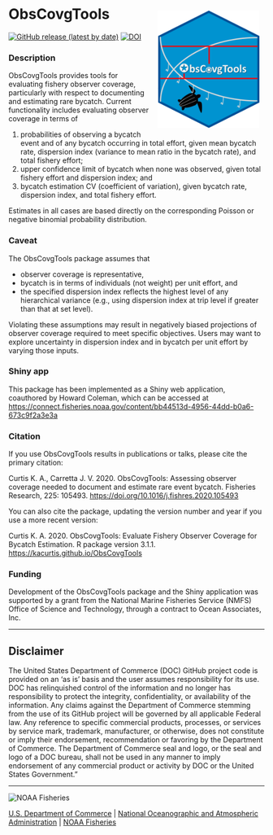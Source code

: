 <!-- README.md is generated from README.Rmd. Please edit that file -->

# ObsCovgTools <img src="logo.png" width="200" height="231" align="right" style="padding: 10px"/>

<!-- badges: start -->

[![GitHub release (latest by
date)](https://img.shields.io/github/v/release/kacurtis/ObsCovgTools)](https://github.com/kacurtis/ObsCovgTools/releases)
[![DOI](https://zenodo.org/badge/DOI/10.5281/zenodo.3603464.svg)](https://doi.org/10.5281/zenodo.3603464)
<!-- badges: end -->

### Description

ObsCovgTools provides tools for evaluating fishery observer coverage,
particularly with respect to documenting and estimating rare bycatch.
Current functionality includes evaluating observer coverage in terms of

1.  probabilities of observing a bycatch event and of any bycatch
    occurring in total effort, given mean bycatch rate, dispersion index
    (variance to mean ratio in the bycatch rate), and total fishery
    effort;
2.  upper confidence limit of bycatch when none was observed, given
    total fishery effort and dispersion index; and
3.  bycatch estimation CV (coefficient of variation), given bycatch
    rate, dispersion index, and total fishery effort.

Estimates in all cases are based directly on the corresponding Poisson
or negative binomial probability distribution.

### Caveat

The ObsCovgTools package assumes that

-   observer coverage is representative,
-   bycatch is in terms of individuals (not weight) per unit effort, and
-   the specified dispersion index reflects the highest level of any
    hierarchical variance (e.g., using dispersion index at trip level if
    greater than that at set level).

Violating these assumptions may result in negatively biased projections
of observer coverage required to meet specific objectives. Users may
want to explore uncertainty in dispersion index and in bycatch per unit
effort by varying those inputs.

### Shiny app

This package has been implemented as a Shiny web application, coauthored
by Howard Coleman, which can be accessed at
<https://connect.fisheries.noaa.gov/content/bb44513d-4956-44dd-b0a6-673c9f2a3e3a>

### Citation

If you use ObsCovgTools results in publications or talks, please cite
the primary citation:

Curtis K. A., Carretta J. V. 2020. ObsCovgTools: Assessing observer
coverage needed to document and estimate rare event bycatch. Fisheries
Research, 225: 105493. <https://doi.org/10.1016/j.fishres.2020.105493>

You can also cite the package, updating the version number and year if
you use a more recent version:

Curtis K. A. 2020. ObsCovgTools: Evaluate Fishery Observer Coverage for
Bycatch Estimation. R package version 3.1.1.
<https://kacurtis.github.io/ObsCovgTools>

### Funding

Development of the ObsCovgTools package and the Shiny application was
supported by a grant from the National Marine Fisheries Service (NMFS)
Office of Science and Technology, through a contract to Ocean
Associates, Inc. 

<!-- Do not edit below. This adds the Disclaimer and NMFS footer. -->

------------------------------------------------------------------------

## Disclaimer

The United States Department of Commerce (DOC) GitHub project code is
provided on an ‘as is’ basis and the user assumes responsibility for its
use. DOC has relinquished control of the information and no longer has
responsibility to protect the integrity, confidentiality, or
availability of the information. Any claims against the Department of
Commerce stemming from the use of its GitHub project will be governed by
all applicable Federal law. Any reference to specific commercial
products, processes, or services by service mark, trademark,
manufacturer, or otherwise, does not constitute or imply their
endorsement, recommendation or favoring by the Department of Commerce.
The Department of Commerce seal and logo, or the seal and logo of a DOC
bureau, shall not be used in any manner to imply endorsement of any
commercial product or activity by DOC or the United States Government.”

------------------------------------------------------------------------

<img src="https://raw.githubusercontent.com/nmfs-general-modeling-tools/nmfspalette/main/man/figures/noaa-fisheries-rgb-2line-horizontal-small.png" width="200" style="height: 75px !important;"  alt="NOAA Fisheries">

[U.S. Department of Commerce](https://www.commerce.gov/) \| [National
Oceanographic and Atmospheric Administration](https://www.noaa.gov) \|
[NOAA Fisheries](https://www.fisheries.noaa.gov/)
